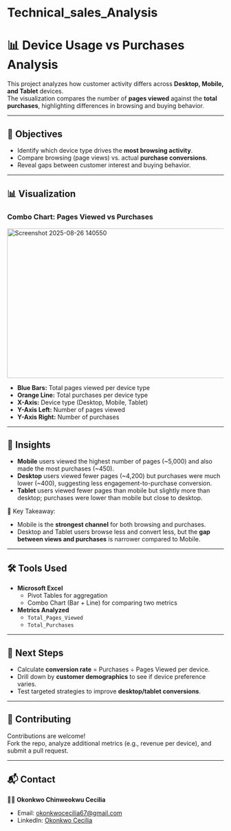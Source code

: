 # Technical_sales_Analysis
# 📊 Device Usage vs Purchases Analysis

This project analyzes how customer activity differs across **Desktop, Mobile, and Tablet** devices.  
The visualization compares the number of **pages viewed** against the **total purchases**, highlighting differences in browsing and buying behavior.

---

## 🚀 Objectives
- Identify which device type drives the **most browsing activity**.  
- Compare browsing (page views) vs. actual **purchase conversions**.  
- Reveal gaps between customer interest and buying behavior.  

---

## 📊 Visualization

### Combo Chart: Pages Viewed vs Purchases
<img width="656" height="348" alt="Screenshot 2025-08-26 140550" src="https://github.com/user-attachments/assets/6b9706ab-2b16-4d4e-87d7-6594c8b4439d" />

- **Blue Bars:** Total pages viewed per device type  
- **Orange Line:** Total purchases per device type  
- **X-Axis:** Device type (Desktop, Mobile, Tablet)  
- **Y-Axis Left:** Number of pages viewed  
- **Y-Axis Right:** Number of purchases  

---

## 🔎 Insights
- **Mobile** users viewed the highest number of pages (~5,000) and also made the most purchases (~450).  
- **Desktop** users viewed fewer pages (~4,200) but purchases were much lower (~400), suggesting less engagement-to-purchase conversion.  
- **Tablet** users viewed fewer pages than mobile but slightly more than desktop; purchases were lower than mobile but close to desktop.  

📌 Key Takeaway:  
- Mobile is the **strongest channel** for both browsing and purchases.  
- Desktop and Tablet users browse less and convert less, but the **gap between views and purchases** is narrower compared to Mobile.  

---

## 🛠 Tools Used
- **Microsoft Excel**  
  - Pivot Tables for aggregation  
  - Combo Chart (Bar + Line) for comparing two metrics  
- **Metrics Analyzed**  
  - `Total_Pages_Viewed`  
  - `Total_Purchases`  

---

## 📌 Next Steps
- Calculate **conversion rate** = Purchases ÷ Pages Viewed per device.  
- Drill down by **customer demographics** to see if device preference varies.  
- Test targeted strategies to improve **desktop/tablet conversions**.  

---

## 🤝 Contributing
Contributions are welcome!  
Fork the repo, analyze additional metrics (e.g., revenue per device), and submit a pull request.  

---

## 📬 Contact
👩‍💻 **Okonkwo Chinweokwu Cecilia**  
- Email: [okonkwocecilia67@gmail.com](mailto:okonkwocecilia67@gmail.com)  
- LinkedIn: [Okonkwo Cecilia](https://linkedin.com/in/okonkwo-cecilia)  



